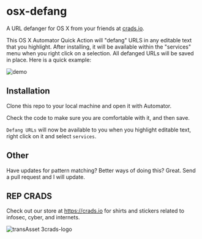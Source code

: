 # osx-defang
A URL defanger for OS X from your friends at [crads.io](https://crads.io).

This OS X Automator Quick Action will "defang" URLS in any editable text that you highlight. After installing, it will be available within the "services" menu when you right click on a selection. All defanged URLs will be saved in place. Here is a quick example:

![demo](https://user-images.githubusercontent.com/4636/90569642-3c2d0880-e17c-11ea-8e42-ca7e96ccb9ec.gif)

## Installation

Clone this repo to your local machine and open it with Automator. 

Check the code to make sure you are comfortable with it, and then save.

`Defang URLs` will now be available to you when you highlight editable text, right click on it and select `services`.

## Other

Have updates for pattern matching? Better ways of doing this? Great. Send a pull request and I will update.

## REP CRADS

Check out our store at https://crads.io for shirts and stickers related to infosec, cyber, and internets.

![transAsset 3crads-logo](https://user-images.githubusercontent.com/4636/90641536-58be5480-e1ff-11ea-88b3-9d57940609f5.png)
